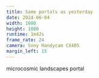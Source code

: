 ```yaml
---
title: Same portals as yesterday
date: 2024-06-04
width: 1080
height: 1080
runtime: 1m42s
frame_rate: 24
camera: Sony Handycam CX405
margin_left: 15
---
```


microcosmic landscapes portal
